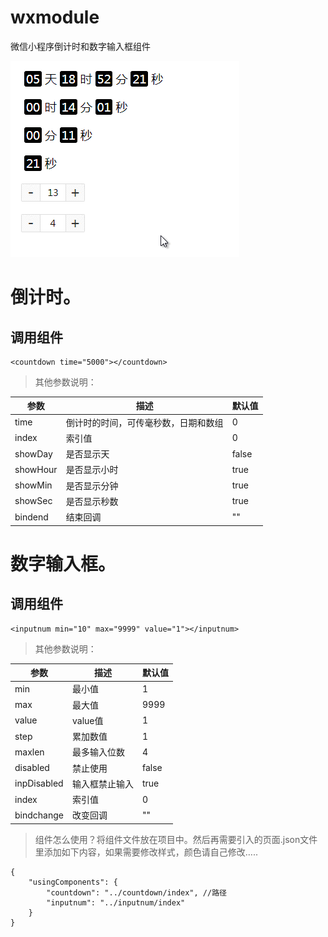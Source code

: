 # wxmodule
微信小程序倒计时和数字输入框组件


![avatar](https://github.com/Takeos/wxmodule/blob/master/wxdemo2.gif)

# 倒计时。

## 调用组件

```
<countdown time="5000"></countdown>
```

>其他参数说明：

| 参数 | 描述 | 默认值 |
| ------ | ------ | ------ |
| time | 倒计时的时间，可传毫秒数，日期和数组 | 0 |
| index | 索引值 | 0 |
| showDay | 是否显示天 | false |
| showHour | 是否显示小时 | true |
| showMin | 是否显示分钟 | true |
| showSec | 是否显示秒数 | true |
| bindend | 结束回调 | "" |


# 数字输入框。

## 调用组件
```
<inputnum min="10" max="9999" value="1"></inputnum>
```
>其他参数说明：

| 参数 | 描述 | 默认值 |
| ------ | ------ | ------ |
| min | 最小值 | 1 |
| max | 最大值 | 9999 |
| value | value值 | 1 |
| step | 累加数值 | 1 |
| maxlen | 最多输入位数 | 4 |
| disabled | 禁止使用 | false |
| inpDisabled | 输入框禁止输入	 | true |
| index | 索引值 | 0 |
| bindchange | 改变回调 | "" |

>组件怎么使用？将组件文件放在项目中。然后再需要引入的页面.json文件里添加如下内容，如果需要修改样式，颜色请自己修改…..


```
{
    "usingComponents": {
        "countdown": "../countdown/index", //路径
        "inputnum": "../inputnum/index"
    }
}
```
